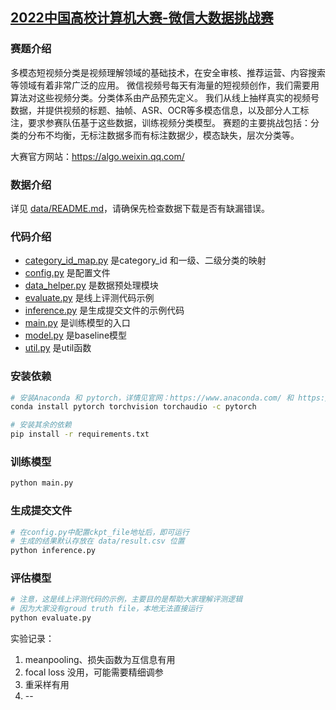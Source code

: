 ## [2022中国高校计算机大赛-微信大数据挑战赛](https://algo.weixin.qq.com/)

### 赛题介绍
多模态短视频分类是视频理解领域的基础技术，在安全审核、推荐运营、内容搜索等领域有着非常广泛的应用。
微信视频号每天有海量的短视频创作，我们需要用算法对这些视频分类。分类体系由产品预先定义。
我们从线上抽样真实的视频号数据，并提供视频的标题、抽帧、ASR、OCR等多模态信息，以及部分人工标注，要求参赛队伍基于这些数据，训练视频分类模型。
赛题的主要挑战包括：分类的分布不均衡，无标注数据多而有标注数据少，模态缺失，层次分类等。

大赛官方网站：https://algo.weixin.qq.com/

### 数据介绍
详见 [data/README.md](data/README.md)，请确保先检查数据下载是否有缺漏错误。

### 代码介绍
- [category_id_map.py](category_id_map.py) 是category_id 和一级、二级分类的映射
- [config.py](config.py) 是配置文件
- [data_helper.py](data_helper.py) 是数据预处理模块
- [evaluate.py](evaluate.py) 是线上评测代码示例
- [inference.py](inference.py) 是生成提交文件的示例代码
- [main.py](main.py) 是训练模型的入口
- [model.py](model.py) 是baseline模型
- [util.py](util.py) 是util函数


### 安装依赖
```bash
# 安装Anaconda 和 pytorch，详情见官网：https://www.anaconda.com/ 和 https://pytorch.org/
conda install pytorch torchvision torchaudio -c pytorch

# 安装其余的依赖
pip install -r requirements.txt
```

### 训练模型
```python
python main.py
```

### 生成提交文件
```python
# 在config.py中配置ckpt_file地址后，即可运行
# 生成的结果默认存放在 data/result.csv 位置
python inference.py
```

### 评估模型
```python
# 注意，这是线上评测代码的示例，主要目的是帮助大家理解评测逻辑
# 因为大家没有groud truth file，本地无法直接运行
python evaluate.py
```

实验记录：
1. meanpooling、损失函数为互信息有用
2. focal loss 没用，可能需要精细调参
3. 重采样有用
4. --
